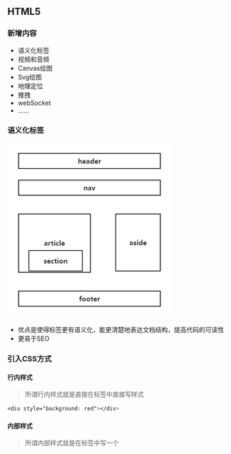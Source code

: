 ## HTML5

### 新增内容

- 语义化标签
- 视频和音频
- Canvas绘图
- Svg绘图
- 地理定位
- 推拽
- webSocket
- ......

### 语义化标签

![](./imgs/HTML5语义化标签.png)

- 优点是使得标签更有语义化，能更清楚地表达文档结构，提高代码的可读性
- 更易于SEO

### 引入CSS方式

#### 行内样式

> 所谓行内样式就是直接在标签中直接写样式

```css
<div style="background: red"></div>
```

#### 内部样式

> 所谓内部样式就是在<head>标签中写一个<style>标签

```html
<head>
	<!-- 省略 -->
    <style>
        <!-- 样式 -->
    </style>
</head>
```

#### 外部样式（重要）

> 所谓外部样式就是一般在<head>中用<link>引入外部的`css`文件

```html
<head>
    <link rel="stylesheet" href="style.css">
</head>
```

#### 导入方式

> 所谓导入方式就是在一个`css`文件中用`@import`导入另外一个`css`文件

```html
<style>
    @import url(‘路径’);
</style>
```

